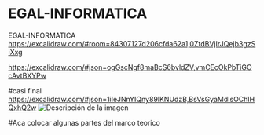 # EGAL-INFORMATICA
EGAL-INFORMATICA
https://excalidraw.com/#room=84307127d206cfda62a1,0ZtdBVjIrJQejb3gzSiXxg

https://excalidraw.com/#json=ogGscNgf8maBcS6bvldZV,vmCEcOkPbTiGOcAvtBXYPw

#casi final
https://excalidraw.com/#json=1ileJNnYIQny89lKNUdzB,BsVsGyaMdIsOChlHQxhQ2w
![Descripción de la imagen](Proyecto.png) 

#Aca colocar algunas partes del marco teorico
